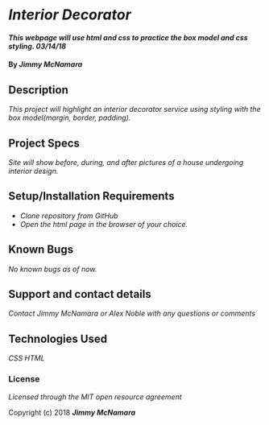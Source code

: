 # _Interior Decorator_

#### _This webpage will use html and css to practice the box model and css styling.  03/14/18_

#### By _**Jimmy McNamara**_

## Description

_This project will highlight an interior decorator service using styling with the box model(margin, border, padding)._

## Project Specs

_Site will show before, during, and after pictures of a house undergoing interior design._

## Setup/Installation Requirements

* _Clone repository from GitHub_
* _Open the html page in the browser of your choice._

## Known Bugs

_No known bugs as of now._

## Support and contact details

_Contact Jimmy McNamara or Alex Noble with any questions or comments_

## Technologies Used

_CSS_
_HTML_

### License

*Licensed through the MIT open resource agreement*

Copyright (c) 2018 **_Jimmy McNamara_**
